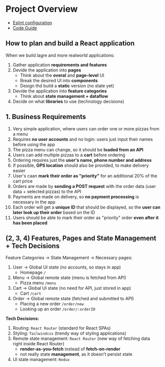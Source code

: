 # Project Overview

- [Eslint configuration](docs/ESLINT_CONFIG.md)
- [Code Guide](docs/CODE_GUIDE.md)

## How to **plan** and **build** a React application

When we build lagre and more realworld applications:

1. Gather application **requirements and features**
2. Devide the application into **pages**
   - Think about the **overal** and **page-level** UI
   - Break the desired UI into **components**
   - Design thd build a **static** version (no state yet)
3. Devide the application into **feature categories**
   - Think about **state management + dataflow**
4. Decide on what **libraries** to use (technology decisions)

## 1. Business Requirements

1. Very simple application, where users can order one or more pizzas from a menu
2. Requires **no user accounts** and no login: users just input their names before using the app
3. The pizza menu can change, so it should be **loaded from an API**
4. Users can add multiple pizzas to a **cart** before ordering
5. Ordering requires just the **user's name, phone number and address**
6. If possible, **GPS location** should also be provided, to make delivery easier
7. User's caan **mark their order as "priority"** for an additional 20% of the cart price
8. Orders are made by **sending a POST request** with the order data (user data + selected pizzas) to the API
9. Payments are made on delivery, so **no payment processing** is necessary in the app
10. Each order will get a **unique ID** that should be displayed, so the **user can later look up their order** based on the ID
11. Users should be able to mark their order as "priority" order **even after it has been placed**

## (2, 3, 4) Features, Pages and State Management + Tech Decisions

Feature Categories -> State Management -> Necessary pages:

1. User -> Global UI state (no accounts, so stays in app)
   - Homepage `/`
2. Menu -> Global remote state (menu is fetched from API)
   - Pizza menu `/menu`
3. Cart -> Global UI state (no need for API, just stored in app)
   - Cart `/cart`
4. Order -> Global remote state (fetched and submitted to API)
   - Placing a new order `/order/new`
   - Looking up an order `/order/:orderID`

**Tech Decisions:**

1. Routing: `React Router` (standard for React SPAs)
2. Styling: `Tailwindcss` (trendy way of styling applications)
3. Remote state management: `React Router` (new way of fetching data right inside React Router)
   - **render-as-you-fetch** instead of **fetch-on-render**
   - not really state **management**, as it doesn't persist state
4. UI state management: `Redux`
